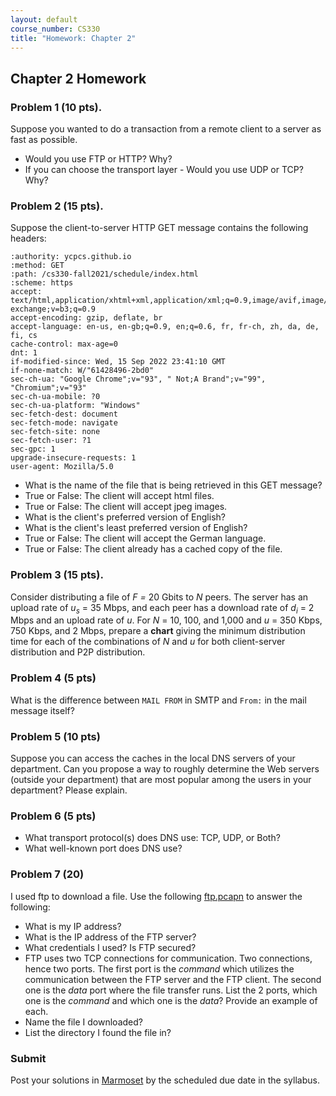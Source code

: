 ```yaml
---
layout: default
course_number: CS330
title: "Homework: Chapter 2"
---
```

## Chapter 2 Homework

### Problem 1 (10 pts).
Suppose you wanted to do a transaction from a remote client to a server as fast as possible.  
  - Would you use FTP or HTTP? Why?
  - If you can choose the transport layer - Would you use UDP or TCP? Why?

### Problem 2 (15 pts).
Suppose the client-to-server HTTP GET message contains the following headers:
```
:authority: ycpcs.github.io
:method: GET
:path: /cs330-fall2021/schedule/index.html
:scheme: https
accept: text/html,application/xhtml+xml,application/xml;q=0.9,image/avif,image/webp,image/apng,*/*;q=0.8,application/signed-exchange;v=b3;q=0.9
accept-encoding: gzip, deflate, br
accept-language: en-us, en-gb;q=0.9, en;q=0.6, fr, fr-ch, zh, da, de, fi, cs
cache-control: max-age=0
dnt: 1
if-modified-since: Wed, 15 Sep 2022 23:41:10 GMT
if-none-match: W/"61428496-2bd0"
sec-ch-ua: "Google Chrome";v="93", " Not;A Brand";v="99", "Chromium";v="93"
sec-ch-ua-mobile: ?0
sec-ch-ua-platform: "Windows"
sec-fetch-dest: document
sec-fetch-mode: navigate
sec-fetch-site: none
sec-fetch-user: ?1
sec-gpc: 1
upgrade-insecure-requests: 1
user-agent: Mozilla/5.0
```
  - What is the name of the file that is being retrieved in this GET message?
  - True or False: The client will accept html files.
  - True or False: The client will accept jpeg images.
  - What is the client's preferred version of English?
  - What is the client's least preferred version of English?
  - True or False: The client will accept the German language.
  - True or False: The client already has a cached copy of the file.

### Problem 3 (15 pts).
Consider distributing a file of _F =_ 20 Gbits to _N_ peers. The server has an upload rate of _u<sub>s</sub>_ = 35 Mbps, and each peer has a download rate of _d<sub>i</sub>_ = 2 Mbps and an upload rate of _u_.
For _N_ = 10, 100, and 1,000 and _u_ = 350 Kbps, 750 Kbps, and 2 Mbps, prepare a **chart** giving the minimum distribution time for each of the combinations of _N_ and _u_ for both client-server distribution and P2P distribution.

### Problem 4 (5 pts)
What is the difference between ```MAIL FROM``` in SMTP and ```From:``` in the mail message itself?

### Problem 5 (10 pts)
Suppose you can access the caches in the local DNS servers of your department. Can you propose a way to roughly determine the Web servers (outside your department) that are most popular among the users in your department? Please explain.

### Problem 6 (5 pts)
  - What transport protocol(s) does DNS use: TCP, UDP, or Both?
  - What well-known port does DNS use?

### Problem 7 (20)
I used ftp to download a file. Use the following [ftp.pcapn](../schedule/files/ftp.pcapng) to answer the following:
  - What is my IP address?
  - What is the IP address of the FTP server?
  - What credentials I used? Is FTP secured?
  - FTP uses two TCP connections for communication. Two connections, hence two ports. The first port is the _command_ which utilizes the communication between the FTP server and the FTP client. The second one is the _data_ port where the file transfer runs. List the 2 ports, which one is the  _command_  and which one is the _data_? Provide an example of each.
  - Name the file I downloaded?
  - List the directory I found the file in?


### Submit

Post your solutions in [Marmoset](https://cs.ycp.edu/marmoset) by the scheduled due date in the syllabus.
